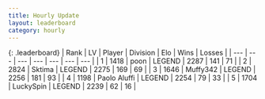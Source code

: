 ```yaml
---
title: Hourly Update
layout: leaderboard
category: hourly
---
```


{: .leaderboard}
| Rank | LV | Player | Division | Elo | Wins | Losses |
| --- | --- | --- | --- | --- | --- | --- |
| <span data-change="1">1</span> | 1418 | <span title="ID: 540690">poon</span> | LEGEND | <span data-change="12">2287</span> | <span data-change="2">141</span> | <span data-change="0">71</span> |
| <span data-change="-1">2</span> | 2824 | <span title="ID: 353063">Sktima</span> | LEGEND | <span data-change="-18">2275</span> | <span data-change="1">169</span> | <span data-change="2">69</span> |
| <span data-change="0">3</span> | 1646 | <span title="ID: 720567">Muffy342</span> | LEGEND | <span data-change="0">2256</span> | <span data-change="0">181</span> | <span data-change="0">93</span> |
| <span data-change="0">4</span> | 1198 | <span title="ID: 512212">Paolo Aluffi</span> | LEGEND | <span data-change="0">2254</span> | <span data-change="0">79</span> | <span data-change="0">33</span> |
| <span data-change="0">5</span> | 1704 | <span title="ID: 498412">LuckySpin</span> | LEGEND | <span data-change="0">2239</span> | <span data-change="0">62</span> | <span data-change="0">16</span> |